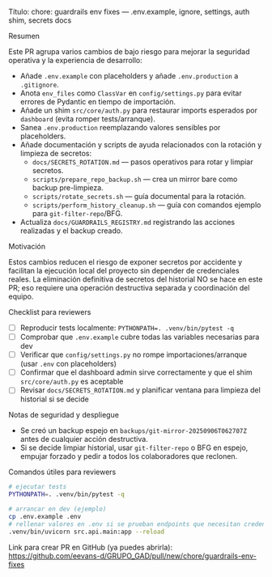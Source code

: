 Título: chore: guardrails env fixes — .env.example, ignore, settings, auth shim, secrets docs

Resumen

Este PR agrupa varios cambios de bajo riesgo para mejorar la seguridad operativa y la experiencia de desarrollo:

- Añade `.env.example` con placeholders y añade `.env.production` a `.gitignore`.
- Anota `env_files` como `ClassVar` en `config/settings.py` para evitar errores de Pydantic en tiempo de importación.
- Añade un shim `src/core/auth.py` para restaurar imports esperados por `dashboard` (evita romper tests/arranque).
- Sanea `.env.production` reemplazando valores sensibles por placeholders.
- Añade documentación y scripts de ayuda relacionados con la rotación y limpieza de secretos:
  - `docs/SECRETS_ROTATION.md` — pasos operativos para rotar y limpiar secretos.
  - `scripts/prepare_repo_backup.sh` — crea un mirror bare como backup pre-limpieza.
  - `scripts/rotate_secrets.sh` — guía documental para la rotación.
  - `scripts/perform_history_cleanup.sh` — guía con comandos ejemplo para `git-filter-repo`/BFG.
- Actualiza `docs/GUARDRAILS_REGISTRY.md` registrando las acciones realizadas y el backup creado.

Motivación

Estos cambios reducen el riesgo de exponer secretos por accidente y facilitan la ejecución local del proyecto sin depender de credenciales reales. La eliminación definitiva de secretos del historial NO se hace en este PR; eso requiere una operación destructiva separada y coordinación del equipo.

Checklist para reviewers

- [ ] Reproducir tests localmente: `PYTHONPATH=. .venv/bin/pytest -q`
- [ ] Comprobar que `.env.example` cubre todas las variables necesarias para dev
- [ ] Verificar que `config/settings.py` no rompe importaciones/arranque (usar `.env` con placeholders)
- [ ] Confirmar que el dashboard admin sirve correctamente y que el shim `src/core/auth.py` es aceptable
- [ ] Revisar `docs/SECRETS_ROTATION.md` y planificar ventana para limpieza del historial si se decide

Notas de seguridad y despliegue

- Se creó un backup espejo en `backups/git-mirror-20250906T062707Z` antes de cualquier acción destructiva.
- Si se decide limpiar historial, usar `git-filter-repo` o BFG en espejo, empujar forzado y pedir a todos los colaboradores que reclonen.

Comandos útiles para reviewers

```bash
# ejecutar tests
PYTHONPATH=. .venv/bin/pytest -q

# arrancar en dev (ejemplo)
cp .env.example .env
# rellenar valores en .env si se prueban endpoints que necesitan credenciales
.venv/bin/uvicorn src.api.main:app --reload
```

Link para crear PR en GitHub (ya puedes abrirla):
https://github.com/eevans-d/GRUPO_GAD/pull/new/chore/guardrails-env-fixes
